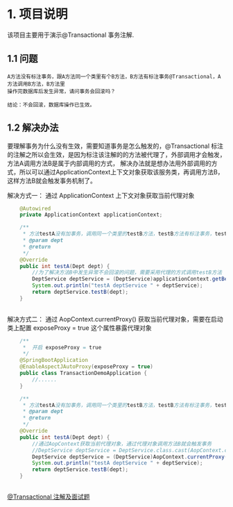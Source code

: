 # 1. 项目说明
该项目主要用于演示@Transactional 事务注解.

## 1.1 问题
```
A方法没有标注事务，跟A方法同一个类里有个B方法，B方法有标注事务@Transactional，A方法调用B方法，B方法里
操作完数据库后发生异常，请问事务会回滚吗？

结论：不会回滚，数据库操作已生效。
```

## 1.2 解决办法
要理解事务为什么没有生效，需要知道事务是怎么触发的，@Transactional 标注的注解之所以会生效，是因为标注该注解的的方法被代理了，外部调用才会触发，方法A调用方法B是属于内部调用的方式，
解决办法就是想办法用外部调用的方式，所以可以通过ApplicationContext上下文对象获取该服务类，再调用方法B，这样方法B就会触发事务机制了。

解决方式一：
通过 ApplicationContext 上下文对象获取当前代理对象
```java
    @Autowired
    private ApplicationContext applicationContext;

    /**
     * 方法testA没有加事务，调用同一个类里的testB方法，testB方法有标注事务，testB中发生异常，看会不会回滚
     * @param dept
     * @return
     */
    @Override
    public int testA(Dept dept) {
        //为了解决方法B中发生异常不会回滚的问题，需要采用代理的方式调用testB方法
        DeptService deptService = (DeptService)applicationContext.getBean(DeptService.class);
        System.out.println("testA deptService " + deptService);
        return deptService.testB(dept);
    }
    
```

解决方式二：
通过 AopContext.currentProxy() 获取当前代理对象，需要在启动类上配置 exposeProxy = true 这个属性暴露代理对象
```java
    /**
     *  开启 exposeProxy = true
     */
    @SpringBootApplication
    @EnableAspectJAutoProxy(exposeProxy = true)
    public class TransactionDemoApplication {
        //......
    }

    /**
     * 方法testA没有加事务，调用同一个类里的testB方法，testB方法有标注事务，testB中发生异常，看会不会回滚
     * @param dept
     * @return
     */
    @Override
    public int testA(Dept dept) {
        //通过AopContext获取当前代理对象，通过代理对象调用方法B就会触发事务
        //DeptService deptService = DeptService.class.cast(AopContext.currentProxy());
        DeptService deptService = (DeptService)AopContext.currentProxy();
        System.out.println("testA deptService " + deptService);
        return deptService.testB(dept);
    }
    
```

[@Transactional 注解及面试题]

[@Transactional 注解及面试题]: https://www.notion.so/Spring-Transactional-cea56683dc5147b298d2aef9324a476b?pvs=4